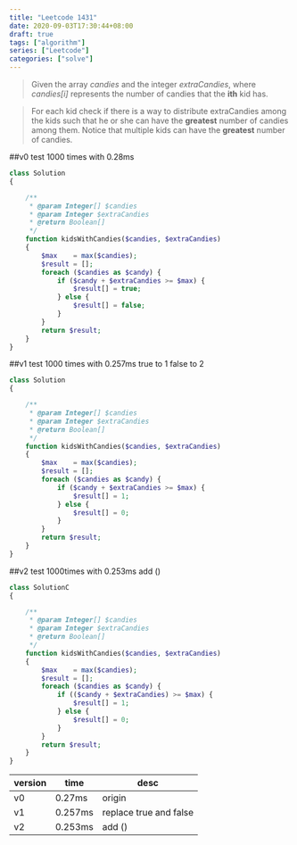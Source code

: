 ```yaml
---
title: "Leetcode 1431"
date: 2020-09-03T17:30:44+08:00
draft: true
tags: ["algorithm"]
series: ["Leetcode"]
categories: ["solve"]
---
```


>Given the array *candies* and the integer *extraCandies*, where *candies[i]* represents the number of candies that the **ith** kid has.

>For each kid check if there is a way to distribute extraCandies among the kids such that he or she can have the **greatest** number of candies among them. Notice that multiple kids can have the **greatest** number of candies.


##v0
test 1000 times with 0.28ms

```php 
class Solution
{

    /**
     * @param Integer[] $candies
     * @param Integer $extraCandies
     * @return Boolean[]
     */
    function kidsWithCandies($candies, $extraCandies)
    {
        $max    = max($candies);
        $result = [];
        foreach ($candies as $candy) {
            if ($candy + $extraCandies >= $max) {
                $result[] = true;
            } else {
                $result[] = false;
            }
        }
        return $result;
    }
}
```

##v1
test 1000 times with 0.257ms
true to 1
false to 2

```php
class Solution
{

    /**
     * @param Integer[] $candies
     * @param Integer $extraCandies
     * @return Boolean[]
     */
    function kidsWithCandies($candies, $extraCandies)
    {
        $max    = max($candies);
        $result = [];
        foreach ($candies as $candy) {
            if ($candy + $extraCandies >= $max) {
                $result[] = 1;
            } else {
                $result[] = 0;
            }
        }
        return $result;
    }
}
```

##v2
test 1000times with 0.253ms
add ()

```php
class SolutionC
{

    /**
     * @param Integer[] $candies
     * @param Integer $extraCandies
     * @return Boolean[]
     */
    function kidsWithCandies($candies, $extraCandies)
    {
        $max    = max($candies);
        $result = [];
        foreach ($candies as $candy) {
            if (($candy + $extraCandies) >= $max) {
                $result[] = 1;
            } else {
                $result[] = 0;
            }
        }
        return $result;
    }
}
```

|  version  |time |desc|
| ----------- | ----------- |----------- |
| v0      | 0.27ms       |origin|
| v1      | 0.257ms        |replace true and false|
| v2      | 0.253ms        | add ()|